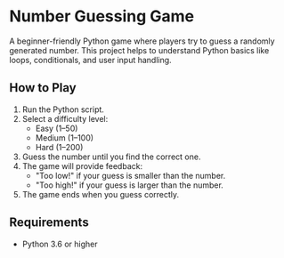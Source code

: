 # Number Guessing Game

A beginner-friendly Python game where players try to guess a randomly generated number. This project helps to understand Python basics like loops, conditionals, and user input handling.

## How to Play
1. Run the Python script.
2. Select a difficulty level:
   - Easy (1–50)
   - Medium (1–100)
   - Hard (1–200)
3. Guess the number until you find the correct one.
4. The game will provide feedback:
   - "Too low!" if your guess is smaller than the number.
   - "Too high!" if your guess is larger than the number.
5. The game ends when you guess correctly.

## Requirements
- Python 3.6 or higher

